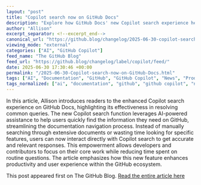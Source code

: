 ```yaml
---
layout: "post"
title: "Copilot search now on GitHub Docs"
description: "Explore how GitHub Docs' new Copilot search experience helps users find answers faster and improve efficiency when navigating GitHub resources."
author: "Allison"
excerpt_separator: <!--excerpt_end-->
canonical_url: "https://github.blog/changelog/2025-06-30-copilot-search-now-on-github-docs"
viewing_mode: "external"
categories: ["AI", "GitHub Copilot"]
feed_name: "The GitHub Blog"
feed_url: "https://github.blog/changelog/label/copilot/feed/"
date: 2025-06-30 17:30:46 +00:00
permalink: "/2025-06-30-Copilot-search-now-on-GitHub-Docs.html"
tags: ["AI", "Documentation", "GitHub", "GitHub Copilot", "News", "Productivity", "Search"]
tags_normalized: ["ai", "documentation", "github", "github copilot", "news", "productivity", "search"]
---
```


In this article, Allison introduces readers to the enhanced Copilot search experience on GitHub Docs, highlighting its effectiveness in resolving common queries. <!--excerpt_end--> The new Copilot search function leverages AI-powered assistance to help users quickly find the information they need on GitHub, streamlining the documentation navigation process. Instead of manually searching through extensive documents or wasting time looking for specific features, users can now interact directly with Copilot search to get accurate and relevant responses. This empowerment allows developers and contributors to focus on their core work while reducing time spent on routine questions. The article emphasizes how this new feature enhances productivity and user experience within the GitHub ecosystem.

This post appeared first on The GitHub Blog. [Read the entire article here](https://github.blog/changelog/2025-06-30-copilot-search-now-on-github-docs)
